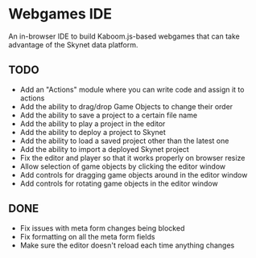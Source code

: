 # Webgames IDE

An in-browser IDE to build Kaboom.js-based webgames that can take advantage of the Skynet data platform.

## TODO

* Add an "Actions" module where you can write code and assign it to actions
* Add the ability to drag/drop Game Objects to change their order
* Add the ability to save a project to a certain file name
* Add the ability to play a project in the editor
* Add the ability to deploy a project to Skynet
* Add the ability to load a saved project other than the latest one
* Add the ability to import a deployed Skynet project
* Fix the editor and player so that it works properly on browser resize
* Allow selection of game objects by clicking the editor window
* Add controls for dragging game objects around in the editor window
* Add controls for rotating game objects in the editor window

## DONE

* Fix issues with meta form changes being blocked
* Fix formatting on all the meta form fields
* Make sure the editor doesn't reload each time anything changes
